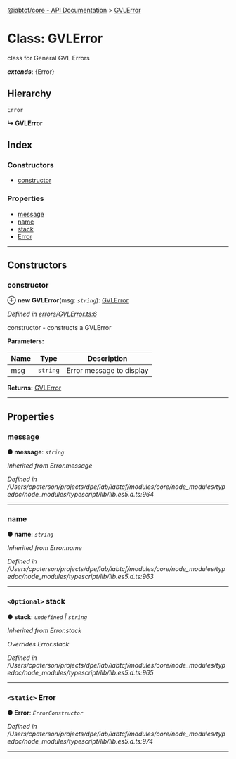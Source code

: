 [@iabtcf/core - API Documentation](../README.md) > [GVLError](../classes/gvlerror.md)

# Class: GVLError

class for General GVL Errors

*__extends__*: {Error}

## Hierarchy

 `Error`

**↳ GVLError**

## Index

### Constructors

* [constructor](gvlerror.md#constructor)

### Properties

* [message](gvlerror.md#message)
* [name](gvlerror.md#name)
* [stack](gvlerror.md#stack)
* [Error](gvlerror.md#error)

---

## Constructors

<a id="constructor"></a>

###  constructor

⊕ **new GVLError**(msg: *`string`*): [GVLError](gvlerror.md)

*Defined in [errors/GVLError.ts:6](https://github.com/chrispaterson/iabtcf-es/blob/2c7676b/modules/core/src/errors/GVLError.ts#L6)*

constructor - constructs a GVLError

**Parameters:**

| Name | Type | Description |
| ------ | ------ | ------ |
| msg | `string` |  Error message to display |

**Returns:** [GVLError](gvlerror.md)

___

## Properties

<a id="message"></a>

###  message

**● message**: *`string`*

*Inherited from Error.message*

*Defined in /Users/cpaterson/projects/dpe/iab/iabtcf/modules/core/node_modules/typedoc/node_modules/typescript/lib/lib.es5.d.ts:964*

___
<a id="name"></a>

###  name

**● name**: *`string`*

*Inherited from Error.name*

*Defined in /Users/cpaterson/projects/dpe/iab/iabtcf/modules/core/node_modules/typedoc/node_modules/typescript/lib/lib.es5.d.ts:963*

___
<a id="stack"></a>

### `<Optional>` stack

**● stack**: *`undefined` \| `string`*

*Inherited from Error.stack*

*Overrides Error.stack*

*Defined in /Users/cpaterson/projects/dpe/iab/iabtcf/modules/core/node_modules/typedoc/node_modules/typescript/lib/lib.es5.d.ts:965*

___
<a id="error"></a>

### `<Static>` Error

**● Error**: *`ErrorConstructor`*

*Defined in /Users/cpaterson/projects/dpe/iab/iabtcf/modules/core/node_modules/typedoc/node_modules/typescript/lib/lib.es5.d.ts:974*

___

